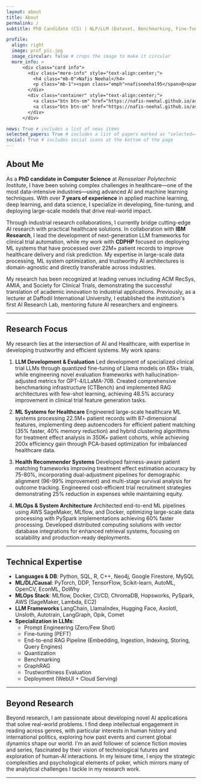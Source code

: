 ```yaml
---
layout: about
title: About
permalink: /
subtitle: PhD Candidate (CS) | NLP/LLM (Dataset, Benchmarking, Fine-Tuning, Deploy, Evaluate, RAG) | Applied ML

profile:
  align: right
  image: prof_pic.jpg
  image_circular: false # crops the image to make it circular
  more_info: >
      <div class="card info">
        <div class="more-info" style="text-align:center;"> 
          <h4 class="mb-0">Nafis Neehal</h4> 
          <p class="mb-1"><span class="emph">nafisneehal95</span>@<span class="emph">gmail</span>.<span class="emph">com</span></p> 
        </div>
        <div class="container" style="text-align:center;"> 
          <a class="btn btn-sm" href="https://nafis-neehal.github.io/assets/pdf/career/Nafis_Neehal_Resume.pdf" rel="noopener noreferrer" style="background-color:#bc22b4;color:#ffffff">Resume</a> 
          <a class="btn btn-sm" href="https://nafis-neehal.github.io/assets/pdf/career/Nafis_Neehal_CV.pdf" rel="noopener noreferrer" style="background-color:#bc22b4;color:#ffffff">CV</a>  
        </div>
      </div>

news: True # includes a list of news items
selected_papers: True # includes a list of papers marked as "selected={true}"
social: True # includes social icons at the bottom of the page
---
```


## About Me

As a **PhD candidate in Computer Science** at *Rensselaer Polytechnic Institute*, I have been solving complex challenges in healthcare—one of the most data-intensive industries—using advanced AI and machine learning techniques. With over **7 years of experience** in applied machine learning, deep learning, and data science, I specialize in developing, fine-tuning, and deploying large-scale models that drive real-world impact.

Through industrial research collaborations, I currently bridge cutting-edge AI research with practical healthcare solutions. In collaboration with **IBM Research**, I lead the development of next-generation LLM frameworks for clinical trial automation, while my work with **CDPHP** focused on deploying ML systems that have processed over 22M+ patient records to improve healthcare delivery and risk prediction. My expertise in large-scale data processing, ML system optimization, and trustworthy AI architectures is domain-agnostic and directly transferable across industries. 

My research has been recognized at leading venues including ACM RecSys, AMIA, and Society for Clinical Trials, demonstrating the successful translation of academic innovation to industrial applications. Previously, as a lecturer at Daffodil International University, I established the institution's first AI Research Lab, mentoring future AI researchers and engineers.

---

## Research Focus

My research lies at the intersection of AI and Healthcare, with expertise in developing trustworthy and efficient systems. My work spans:

1. **LLM Development & Evaluation**
Led development of specialized clinical trial LLMs through quantized fine-tuning of Llama models on 65k+ trials, while engineering novel evaluation frameworks with hallucination-adjusted metrics for GPT-4/LLaMA-70B. Created comprehensive benchmarking infrastructure (CTBench) and implemented RAG architectures with few-shot learning, achieving 48.5% accuracy improvement in clinical trial feature generation tasks.

2. **ML Systems for Healthcare**
Engineered large-scale healthcare ML systems processing 22.5M+ patient records with 87-dimensional features, implementing deep autoencoders for efficient patient matching (35% faster, 40% memory reduction) and hybrid clustering algorithms for treatment effect analysis in 350K+ patient cohorts, while achieving 200x efficiency gain through PCA-based optimization for imbalanced healthcare data.

3. **Health Recommender Systems**
Developed fairness-aware patient matching frameworks improving treatment effect estimation accuracy by 75-80%, incorporating dual-adjustment pipelines for demographic alignment (96-99% improvement) and multi-stage survival analysis for outcome tracking. Engineered cost-efficient trial recruitment strategies demonstrating 25% reduction in expenses while maintaining equity.

4. **MLOps & System Architecture**
Architected end-to-end ML pipelines using AWS SageMaker, MLflow, and Docker, optimizing large-scale data processing with PySpark implementations achieving 60% faster processing. Developed distributed computing solutions with vector database integrations for enhanced retrieval systems, focusing on scalability and production-ready deployments.

---

## Technical Expertise

- **Languages & DB**: Python, SQL, R, C++, Neo4j, Google Firestore, MySQL
- **ML/DL/Causal**: PyTorch, DDP, TensorFlow, Scikit-learn, AutoML, OpenCV, EconML, DoWhy
- **MLOps Stack**: MLflow, Docker, CI/CD, ChromaDB, Hopsworks, PySpark, AWS (SageMaker, Lambda, EC2)
- **LLM Frameworks** LangChain, LlamaIndex, Hugging Face, Axolotl, Unsloth, Autotrain, LangGraph, Opik, Comet
- **Specialization in LLMs**:
  - Prompt Engineering (Zero/Few Shot)
  - Fine-tuning (PEFT)
  - End-to-end RAG Pipeline (Embedding, Ingestion, Indexing, Storing, Query Engines)
  - Quantization
  - Benchmarking
  - GraphRAG
  - Trustworthiness Evaluation
  - Deployment (WebUI + Cloud Serving)
---

## Beyond Research

Beyond research, I am passionate about developing novel AI applications that solve real-world problems. I find deep intellectual engagement in reading across genres, with particular interests in human history and international politics, exploring how past events and current global dynamics shape our world. I'm an avid follower of science fiction movies and series, fascinated by their vision of technological futures and exploration of human-AI interactions. In my leisure time, I enjoy the strategic complexities and psychological elements of poker, which mirrors many of the analytical challenges I tackle in my research work.

--- 


<!-- Write your biography here. Tell the world about yourself. Link to your favorite [subreddit](http://reddit.com). You can put a picture in, too. The code is already in, just name your picture `prof_pic.jpg` and put it in the `img/` folder.

Put your address / P.O. box / other info right below your picture. You can also disable any of these elements by editing `profile` property of the YAML header of your `_pages/about.md`. Edit `_bibliography/papers.bib` and Jekyll will render your [publications page](/al-folio/publications/) automatically.

Link to your social media connections, too. This theme is set up to use [Font Awesome icons](https://fontawesome.com/) and [Academicons](https://jpswalsh.github.io/academicons/), like the ones below. Add your Facebook, Twitter, LinkedIn, Google Scholar, or just disable all of them. -->
